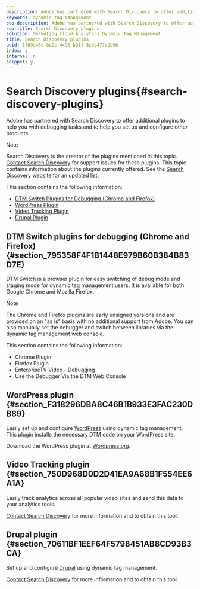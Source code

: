 ```yaml
---
description: Adobe has partnered with Search Discovery to offer additional plugins to help you with debugging tasks and to help you set up and configure other products.
keywords: dynamic tag management
seo-description: Adobe has partnered with Search Discovery to offer additional plugins to help you with debugging tasks and to help you set up and configure other products.
seo-title: Search Discovery plugins
solution: Marketing Cloud,Analytics,Dynamic Tag Management
title: Search Discovery plugins
uuid: 1f69e46c-8c2c-4496-b31f-3c3b477c2b96
index: y
internal: n
snippet: y
---
```


# Search Discovery plugins{#search-discovery-plugins}

Adobe has partnered with Search Discovery to offer additional plugins to help you with debugging tasks and to help you set up and configure other products.

>[!NOTE]
>
>Search Discovery is the creator of the plugins mentioned in this topic. [Contact Search Discovery](http://www.searchdiscovery.com/contact/) for support issues for these plugins. This topic contains information about the plugins currently offered. See the [Search Discovery](http://www.searchdiscovery.com/solutions/technology/#sditools) website for an updated list.

This section contains the following information:

* [DTM Switch Plugins for Debugging (Chrome and Firefox)](../../managing-resources/plugins/search-discovery-plugins.md#section_795358F4F1B1448E979B60B384B83D7E) 
* [WordPress Plugin](../../managing-resources/plugins/search-discovery-plugins.md#section_F318296DBA8C46B1B933E3FAC230DB89) 
* [Video Tracking Plugin](../../managing-resources/plugins/search-discovery-plugins.md#section_750D968D0D2D41EA9A68B1F554EE6A1A) 
* [Drupal Plugin](../../managing-resources/plugins/search-discovery-plugins.md#section_70611BF1EEF64F5798451AB8CD93B3CA)

## DTM Switch plugins for debugging (Chrome and Firefox) {#section_795358F4F1B1448E979B60B384B83D7E}

DTM Switch is a browser plugin for easy switching of debug mode and staging mode for dynamic tag management users. It is available for both Google Chrome and Mozilla Firefox.

>[!NOTE]
>
>The Chrome and Firefox plugins are early unsigned versions and are provided on an "as is" basis with no additional support from Adobe. You can also manually set the debugger and switch between libraries via the dynamic tag management web console.

This section contains the following information:

* Chrome Plugin 
* Firefox Plugin 
* EnterpriseTV Video - Debugging 
* Use the Debugger Via the DTM Web Console

## WordPress plugin {#section_F318296DBA8C46B1B933E3FAC230DB89}

Easily set up and configure [WordPress](https://wordpress.org) using dynamic tag management. This plugin installs the necessary DTM code on your WordPress site.

Download the WordPress plugin at [Wordpress.org](https://wordpress.org/plugins/adobe-dtm/).

## Video Tracking plugin {#section_750D968D0D2D41EA9A68B1F554EE6A1A}

Easily track analytics across all popular video sites and send this data to your analytics tools.

[Contact Search Discovery](http://www.searchdiscovery.com/contact/) for more information and to obtain this tool.

## Drupal plugin {#section_70611BF1EEF64F5798451AB8CD93B3CA}

Set up and configure [Drupal](https://www.drupal.org) using dynamic tag management.

[Contact Search Discovery](http://www.searchdiscovery.com/contact/) for more information and to obtain this tool. 
